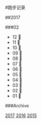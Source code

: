 #跑步记录

##2017

###02

* 12 💪
* 11 💪
* 10 💪
* 09 🙇
* 08 🙇
* 07 🙇
* 06 🙇
* 05 🙇
* 04 💪
* 03 💪
* 02 💪
* 01 💪









###Archive

[2017](/archive/2017.md)
[2016](/archive/2016.md)
[2015](/archive/2015.md)
